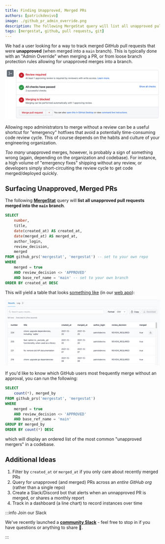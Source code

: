 ```yaml
---
title: Finding Unapproved, Merged PRs
authors: [patrickdevivo]
image: ./github_pr_admin_override.png
description: The following MergeStat query will list all unapproved pull requests merged into the main branch.
tags: [mergestat, github, pull requests, git]
---
```


We had a user looking for a way to track merged GitHub pull requests that were **unapproved** (when merged into a `main` branch).
This is typically done with an "Admin Override" when merging a PR, or from loose branch protection rules allowing for unapproved merges into a branch.

![GitHub PR admin override](github_pr_admin_override.png)

Allowing repo administrators to merge without a review can be a useful shortcut for "emergency" hotfixes that avoid a potentially time-consuming code review cycle.
This of course depends on the habits and culture of your engineering organization.


*Too many* unapproved merges, however, is probably a sign of something wrong (again, depending on the organization and codebase).
For instance, a high volume of "emergency fixes" shipping without any review, or developers simply short-circuiting the review cycle to get code merged/deployed quickly.

## Surfacing Unapproved, Merged PRs

The following [**MergeStat**](https://docs.mergestat.com/) query will **list all unapproved pull requests merged into the `main` branch**.

```sql
SELECT
    number,
    title,
    date(created_at) AS created_at,
    date(merged_at) AS merged_at, 
    author_login,
    review_decision,
    merged
FROM github_prs('mergestat', 'mergestat') -- set to your own repo
WHERE
    merged = true
    AND review_decision <> 'APPROVED'
    AND base_ref_name = 'main' -- set to your own branch
ORDER BY created_at DESC
```

This will yield a table that looks [something like](https://app.mergestat.com/w/public/query/q/8c9816ec-9c4e-4518-85a0-3ff95ae4566c) (in our [web app](https://app.mergestat.com/)):

![Unapproved PRs in mergestat/mergestat](unapproved_prs_results.png)

If you'd like to know which GitHub users most frequently merge without an approval, you can run the following:

```sql
SELECT
    count(*), merged_by
FROM github_prs('mergestat', 'mergestat')
WHERE
    merged = true
    AND review_decision <> 'APPROVED'
    AND base_ref_name = 'main'
GROUP BY merged_by
ORDER BY count(*) DESC
```

which will display an ordered list of the most common "unapproved mergers" in a codebase.

## Additional Ideas

1. Filter by `created_at` or `merged_at` if you only care about recently merged PRs
2. Query for unapproved (and merged) PRs across an *entire GitHub org* (rather than a single repo)
3. Create a Slack/Discord bot that alerts when an unnapproved PR is merged, or shares a monthly report
4. Track in a dashboard (a line chart) to record instances over time

:::info Join our Slack

We've recently launched a [**community Slack**](https://join.slack.com/t/mergestatcommunity/shared_invite/zt-xvvtvcz9-w3JJVIdhLgEWrVrKKNXOYg) - feel free to stop in if you have questions or anything to share 🎉.

:::
